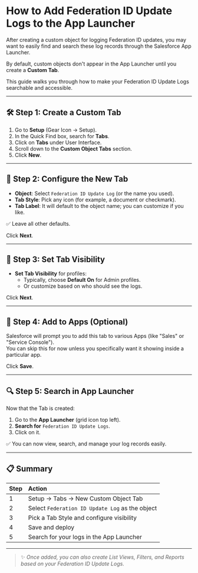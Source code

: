 # How to Add Federation ID Update Logs to the App Launcher

After creating a custom object for logging Federation ID updates, you may want to easily find and search these log records through the Salesforce App Launcher.

By default, custom objects don't appear in the App Launcher until you create a **Custom Tab**.

This guide walks you through how to make your Federation ID Update Logs searchable and accessible.

---

## 🛠 Step 1: Create a Custom Tab

1. Go to **Setup** (Gear Icon → Setup).
2. In the Quick Find box, search for **Tabs**.
3. Click on **Tabs** under User Interface.
4. Scroll down to the **Custom Object Tabs** section.
5. Click **New**.

---

## 🧩 Step 2: Configure the New Tab

- **Object**: Select `Federation ID Update Log` (or the name you used).
- **Tab Style**: Pick any icon (for example, a document or checkmark).
- **Tab Label**: It will default to the object name; you can customize if you like.

✅ Leave all other defaults.

Click **Next**.

---

## 🧩 Step 3: Set Tab Visibility

- **Set Tab Visibility** for profiles:
  - Typically, choose **Default On** for Admin profiles.
  - Or customize based on who should see the logs.

Click **Next**.

---

## 🧩 Step 4: Add to Apps (Optional)

Salesforce will prompt you to add this tab to various Apps (like "Sales" or "Service Console").  
You can skip this for now unless you specifically want it showing inside a particular app.

Click **Save**.

---

## 🔍 Step 5: Search in App Launcher

Now that the Tab is created:

1. Go to the **App Launcher** (grid icon top left).
2. **Search for** `Federation ID Update Logs`.
3. Click on it.

✅ You can now view, search, and manage your log records easily.

---

## 📋 Summary

| Step | Action |
|:---|:---|
| 1 | Setup → Tabs → New Custom Object Tab |
| 2 | Select `Federation ID Update Log` as the object |
| 3 | Pick a Tab Style and configure visibility |
| 4 | Save and deploy |
| 5 | Search for your logs in the App Launcher |

---

> ✨ *Once added, you can also create List Views, Filters, and Reports based on your Federation ID Update Logs.*
